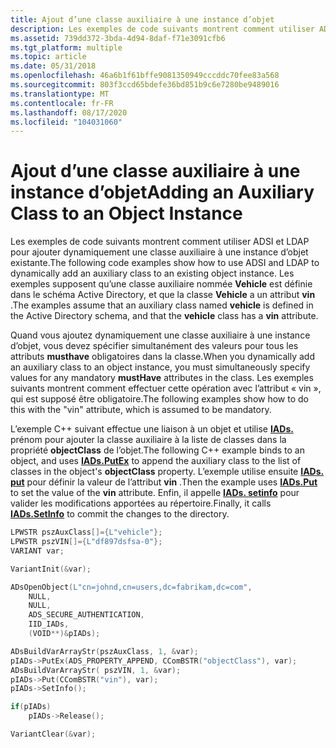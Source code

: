 ```yaml
---
title: Ajout d’une classe auxiliaire à une instance d’objet
description: Les exemples de code suivants montrent comment utiliser ADSI et LDAP pour ajouter dynamiquement une classe auxiliaire à une instance d’objet existante.
ms.assetid: 739dd372-3bda-4d94-8daf-f71e3091cfb6
ms.tgt_platform: multiple
ms.topic: article
ms.date: 05/31/2018
ms.openlocfilehash: 46a6b1f61bffe9081350949cccddc70fee83a568
ms.sourcegitcommit: 803f3ccd65bdefe36bd851b9c6e7280be9489016
ms.translationtype: MT
ms.contentlocale: fr-FR
ms.lasthandoff: 08/17/2020
ms.locfileid: "104031060"
---
```

# <a name="adding-an-auxiliary-class-to-an-object-instance"></a><span data-ttu-id="a05b2-103">Ajout d’une classe auxiliaire à une instance d’objet</span><span class="sxs-lookup"><span data-stu-id="a05b2-103">Adding an Auxiliary Class to an Object Instance</span></span>

<span data-ttu-id="a05b2-104">Les exemples de code suivants montrent comment utiliser ADSI et LDAP pour ajouter dynamiquement une classe auxiliaire à une instance d’objet existante.</span><span class="sxs-lookup"><span data-stu-id="a05b2-104">The following code examples show how to use ADSI and LDAP to dynamically add an auxiliary class to an existing object instance.</span></span> <span data-ttu-id="a05b2-105">Les exemples supposent qu’une classe auxiliaire nommée **Vehicle** est définie dans le schéma Active Directory, et que la classe **Vehicle** a un attribut **vin** .</span><span class="sxs-lookup"><span data-stu-id="a05b2-105">The examples assume that an auxiliary class named **vehicle** is defined in the Active Directory schema, and that the **vehicle** class has a **vin** attribute.</span></span>

<span data-ttu-id="a05b2-106">Quand vous ajoutez dynamiquement une classe auxiliaire à une instance d’objet, vous devez spécifier simultanément des valeurs pour tous les attributs **musthave** obligatoires dans la classe.</span><span class="sxs-lookup"><span data-stu-id="a05b2-106">When you dynamically add an auxiliary class to an object instance, you must simultaneously specify values for any mandatory **mustHave** attributes in the class.</span></span> <span data-ttu-id="a05b2-107">Les exemples suivants montrent comment effectuer cette opération avec l’attribut « vin », qui est supposé être obligatoire.</span><span class="sxs-lookup"><span data-stu-id="a05b2-107">The following examples show how to do this with the "vin" attribute, which is assumed to be mandatory.</span></span>

<span data-ttu-id="a05b2-108">L’exemple C++ suivant effectue une liaison à un objet et utilise [**IADs.**](/windows/desktop/api/iads/nf-iads-iads-putex) prénom pour ajouter la classe auxiliaire à la liste de classes dans la propriété **objectClass** de l’objet.</span><span class="sxs-lookup"><span data-stu-id="a05b2-108">The following C++ example binds to an object, and uses [**IADs.PutEx**](/windows/desktop/api/iads/nf-iads-iads-putex) to append the auxiliary class to the list of classes in the object's **objectClass** property.</span></span> <span data-ttu-id="a05b2-109">L’exemple utilise ensuite [**IADs. put**](/windows/desktop/api/iads/nf-iads-iads-put) pour définir la valeur de l’attribut **vin** .</span><span class="sxs-lookup"><span data-stu-id="a05b2-109">Then the example uses [**IADs.Put**](/windows/desktop/api/iads/nf-iads-iads-put) to set the value of the **vin** attribute.</span></span> <span data-ttu-id="a05b2-110">Enfin, il appelle [**IADs. setinfo**](/windows/desktop/api/iads/nf-iads-iads-setinfo) pour valider les modifications apportées au répertoire.</span><span class="sxs-lookup"><span data-stu-id="a05b2-110">Finally, it calls [**IADs.SetInfo**](/windows/desktop/api/iads/nf-iads-iads-setinfo) to commit the changes to the directory.</span></span>


```C++
LPWSTR pszAuxClass[]={L"vehicle"};
LPWSTR pszVIN[]={L"df897dsfsa-0"};
VARIANT var;

VariantInit(&var);

ADsOpenObject(L"cn=johnd,cn=users,dc=fabrikam,dc=com", 
    NULL, 
    NULL, 
    ADS_SECURE_AUTHENTICATION, 
    IID_IADs,  
    (VOID**)&pIADs);

ADsBuildVarArrayStr(pszAuxClass, 1, &var);
pIADs->PutEx(ADS_PROPERTY_APPEND, CComBSTR("objectClass"), var);
ADsBuildVarArrayStr( pszVIN, 1, &var);
pIADs->Put(CComBSTR("vin"), var);
pIADs->SetInfo();

if(pIADs)
    pIADs->Release();

VariantClear(&var);
```



 

 
